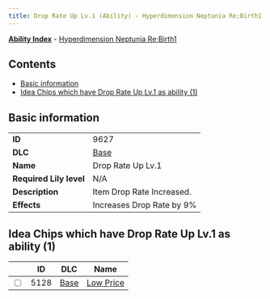 ```yaml
---
title: Drop Rate Up Lv.1 (Ability) - Hyperdimension Neptunia Re;Birth1
---
```


[**Ability Index**](/neptunia/rb1/ability/index.html) - [Hyperdimension Neptunia Re;Birth1](/neptunia/rb1)

## Contents

- [Basic information](#basic-information)
- [Idea Chips which have Drop Rate Up Lv.1 as ability (1)](#idea-chips-which-have-drop-rate-up-lv1-as-ability-1)

## Basic information

|   |   |
| -- | -- |
| **ID** | 9627
**DLC** | [Base](/neptunia/rb1/dlc/1-base.html)
**Name** | Drop Rate Up Lv.1
**Required Lily level** | N/A
**Description** | Item Drop Rate Increased.
**Effects** | Increases Drop Rate by 9% |


## Idea Chips which have Drop Rate Up Lv.1 as ability (1)

|    | ID | DLC | Name |
| -- | -- | --- | ---- |
| <input type="checkbox" id="rb1-item-1-5128" class="trackbox" /> | 5128 | [Base](/neptunia/rb1/dlc/1-base.html) | [Low Price](/neptunia/rb1/item/1-5128-low-price.html) |

